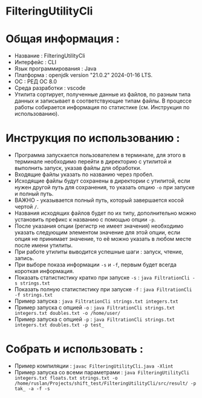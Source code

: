 # FilteringUtilityCli
# Общая информация :
 * Название : FilteringUtilityCli
 * Интерфейс : CLI
 * Язык программирования : Java
 * Платформа : openjdk version "21.0.2" 2024-01-16 LTS.
 * ОС : РЕД ОС 8.0
 * Среда разработки : vscode
 * Утилита сортирует, полученные данные из файлов, по разным типа данных и записывает в соответствующие типам файлы. В процессе работы собирается информация по статистике (см. Инструкция по использованию).

# Инструкция по использованию :
 * Программа запускается пользователем в терминале, для этого в терминале необходимо перейти в директорию с утилитой и выполнить запуск, указав файлы для обработки.
 * Входящие файлы указать по названию через пробел.
 * Исходящие файлы будут сохранены в директории с утилитой, если нужен другой путь для сохранения, то указать опцию `-o` при запуске и полный путь.
 * ВАЖНО - указывается полный путь, который завершается косой чертой `/`.
 * Названия исходящих файлов будет по их типу, дополнительно можно установить префикс к названию с помощью опции `-p`.
 * После указания опции (регистр не имеет значения) необходимо указать следующим элементом значение для этой опции, если опция не принимает значение, то её можно указать в любом месте после имени утилиты.
 * При работе утилиты выводится успешные шаги : запуск, чтение, запись.
 * При выборе показа информации `-s` и `-f`, первым будет всегда короткая информация.
 * Показать статистистику кратко при запуске `-s` :  `java FiltrationCli -s strings.txt`
 * Показать полную статистистику при запуске `-f` :  `java FiltrationCli -f strings.txt`
 * Пример запуска : `java FiltrationCli strings.txt integers.txt`
 * Пример запуска с опцией `-o` : `java FiltrationCli strings.txt integers.txt doubles.txt -o /home/user/` 
 * Пример запуска с опцией `-p` : `java FiltrationCli strings.txt integers.txt doubles.txt -p test_`

# Собрать и использовать :
 * Пример компиляции : `javac FilteringUtilityCli.java -Xlint`
 * Пример запуска со всеми параметрами : `java FilteringUtilityCli integers.txt floats.txt strings.txt -o /home/ruslan/Projects/shift_test/FilteringUtilityCli/src/result/ -p tak_ -a -f -s`
 
